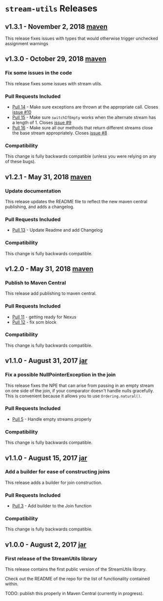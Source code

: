 # `stream-utils` Releases

## v1.3.1 - November 2, 2018 [maven](http://repo2.maven.org/maven2/com/conductor/stream-utils/1.3.1/)
This release fixes issues with types that would otherwise trigger unchecked assignment warnings

## v1.3.0 - October 29, 2018 [maven](http://repo2.maven.org/maven2/com/conductor/stream-utils/1.3.0/) 

### Fix some issues in the code
This release fixes some issues with stream utils.

### Pull Requests Included
- [Pull 14](https://github.com/Conductor/stream-utils/pull/14) - Make sure exceptions are thrown at the appropriate call. Closes [issue #10](https://github.com/Conductor/stream-utils/issues/10)
- [Pull 15](https://github.com/Conductor/stream-utils/pull/15) - Make sure `switchIfEmpty` works when the alternate stream has a length of 1. Closes [issue #9](https://github.com/Conductor/stream-utils/issues/9)
- [Pull 16](https://github.com/Conductor/stream-utils/pull/16) - Make sure all our methods that return different streams close the base stream appropriately. Closes [issue #8](https://github.com/Conductor/stream-utils/issues/8)

### Compatibility
This change is fully backwards compatible (unless you were relying on any of these bugs).


## v1.2.1 - May 31, 2018 [maven](http://repo2.maven.org/maven2/com/conductor/stream-utils/1.2.1/) 

### Update documentation
This release updates the README file to reflect the new maven central publishing, and adds a changelog. 

### Pull Requests Included
- [Pull 13](https://github.com/Conductor/stream-utils/pull/13) - Update Readme and add Changelog

### Compatibility
This change is fully backwards compatible.  


## v1.2.0 - May 31, 2018 [maven](http://repo2.maven.org/maven2/com/conductor/stream-utils/1.2.0/) 

### Publish to Maven Central
This release add publishing to maven central. 

### Pull Requests Included
- [Pull 11](https://github.com/Conductor/stream-utils/pull/11) - getting ready for Nexus
- [Pull 12](https://github.com/Conductor/stream-utils/pull/12) - fix scm block

### Compatibility
This change is fully backwards compatible.  


## v1.1.0 - August 31, 2017 [jar](https://github.com/Conductor/stream-utils/releases/download/v1.1.0/stream-utils-1.1.0.jar) 

### Fix a possible NullPointerException in the join
This release fixes the NPE that can arise from passing in an empty stream on one side of the join, if your comparator doesn't handle nulls gracefully. This is convenient because it allows you to use `Ordering.natural()`. 

### Pull Requests Included
- [Pull 5](https://github.com/Conductor/stream-utils/pull/5) - Handle empty streams properly

### Compatibility
This change is fully backwards compatible.    


## v1.1.0 - August 15, 2017 [jar](https://github.com/Conductor/stream-utils/releases/download/v1.1.0/stream-utils-1.1.0.jar) 

### Add a builder for ease of constructing joins
 
This release adds a builder for join construction. 

### Pull Requests Included
- [Pull 3](https://github.com/Conductor/stream-utils/pull/3) - Add builder to the Join function 

### Compatibility
This change is fully backwards compatible.  


## v1.0.0 - August 2, 2017 [jar](https://github.com/Conductor/stream-utils/releases/download/v1.0.0/stream-utils-1.0.0.jar) 

### First release of the StreamUtils library
 
This release contains the first public version of the StreamUtils library.

Check out the README of the repo for the list of functionality contained within. 

TODO: publish this properly in Maven Central (currently in progress).
